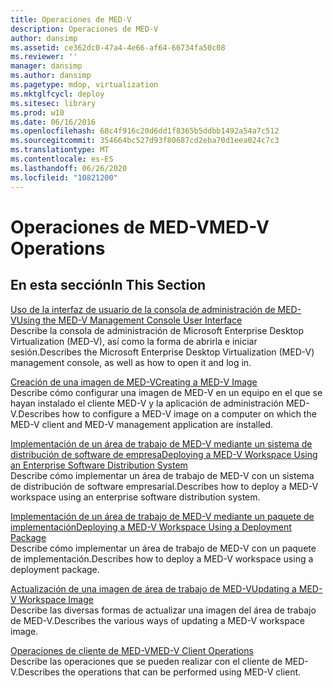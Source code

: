 ```yaml
---
title: Operaciones de MED-V
description: Operaciones de MED-V
author: dansimp
ms.assetid: ce362dc0-47a4-4e66-af64-66734fa50c08
ms.reviewer: ''
manager: dansimp
ms.author: dansimp
ms.pagetype: mdop, virtualization
ms.mktglfcycl: deploy
ms.sitesec: library
ms.prod: w10
ms.date: 06/16/2016
ms.openlocfilehash: 68c4f916c20d6dd1f8365b5ddbb1492a54a7c512
ms.sourcegitcommit: 354664bc527d93f80687cd2eba70d1eea024c7c3
ms.translationtype: MT
ms.contentlocale: es-ES
ms.lasthandoff: 06/26/2020
ms.locfileid: "10821200"
---
```

# <span data-ttu-id="c1d57-103">Operaciones de MED-V</span><span class="sxs-lookup"><span data-stu-id="c1d57-103">MED-V Operations</span></span>


## <span data-ttu-id="c1d57-104">En esta sección</span><span class="sxs-lookup"><span data-stu-id="c1d57-104">In This Section</span></span>


<a href="" id="using-the-med-v-management-console-user-interface"></a>[<span data-ttu-id="c1d57-105">Uso de la interfaz de usuario de la consola de administración de MED-V</span><span class="sxs-lookup"><span data-stu-id="c1d57-105">Using the MED-V Management Console User Interface</span></span>](using-the-med-v-management-console-user-interface.md)  
<span data-ttu-id="c1d57-106">Describe la consola de administración de Microsoft Enterprise Desktop Virtualization (MED-V), así como la forma de abrirla e iniciar sesión.</span><span class="sxs-lookup"><span data-stu-id="c1d57-106">Describes the Microsoft Enterprise Desktop Virtualization (MED-V) management console, as well as how to open it and log in.</span></span>

<a href="" id="creating-a-med-v-image"></a>[<span data-ttu-id="c1d57-107">Creación de una imagen de MED-V</span><span class="sxs-lookup"><span data-stu-id="c1d57-107">Creating a MED-V Image</span></span>](creating-a-med-v-image.md)  
<span data-ttu-id="c1d57-108">Describe cómo configurar una imagen de MED-V en un equipo en el que se hayan instalado el cliente MED-V y la aplicación de administración MED-V.</span><span class="sxs-lookup"><span data-stu-id="c1d57-108">Describes how to configure a MED-V image on a computer on which the MED-V client and MED-V management application are installed.</span></span>

<a href="" id="deploying-a-med-v-workspace-using-an-enterprise-software-distribution-system"></a>[<span data-ttu-id="c1d57-109">Implementación de un área de trabajo de MED-V mediante un sistema de distribución de software de empresa</span><span class="sxs-lookup"><span data-stu-id="c1d57-109">Deploying a MED-V Workspace Using an Enterprise Software Distribution System</span></span>](deploying-a-med-v-workspace-using-an-enterprise-software-distribution-system.md)  
<span data-ttu-id="c1d57-110">Describe cómo implementar un área de trabajo de MED-V con un sistema de distribución de software empresarial.</span><span class="sxs-lookup"><span data-stu-id="c1d57-110">Describes how to deploy a MED-V workspace using an enterprise software distribution system.</span></span>

<a href="" id="deploying-a-med-v-workspace-using-a-deployment-package"></a>[<span data-ttu-id="c1d57-111">Implementación de un área de trabajo de MED-V mediante un paquete de implementación</span><span class="sxs-lookup"><span data-stu-id="c1d57-111">Deploying a MED-V Workspace Using a Deployment Package</span></span>](deploying-a-med-v-workspace-using-a-deployment-package.md)  
<span data-ttu-id="c1d57-112">Describe cómo implementar un área de trabajo de MED-V con un paquete de implementación.</span><span class="sxs-lookup"><span data-stu-id="c1d57-112">Describes how to deploy a MED-V workspace using a deployment package.</span></span>

<a href="" id="updating-a-med-v-workspace-image"></a>[<span data-ttu-id="c1d57-113">Actualización de una imagen de área de trabajo de MED-V</span><span class="sxs-lookup"><span data-stu-id="c1d57-113">Updating a MED-V Workspace Image</span></span>](updating-a-med-v-workspace-image.md)  
<span data-ttu-id="c1d57-114">Describe las diversas formas de actualizar una imagen del área de trabajo de MED-V.</span><span class="sxs-lookup"><span data-stu-id="c1d57-114">Describes the various ways of updating a MED-V workspace image.</span></span>

<a href="" id="med-v-client-operations"></a>[<span data-ttu-id="c1d57-115">Operaciones de cliente de MED-V</span><span class="sxs-lookup"><span data-stu-id="c1d57-115">MED-V Client Operations</span></span>](med-v-client-operations.md)  
<span data-ttu-id="c1d57-116">Describe las operaciones que se pueden realizar con el cliente de MED-V.</span><span class="sxs-lookup"><span data-stu-id="c1d57-116">Describes the operations that can be performed using MED-V client.</span></span>

 

 





